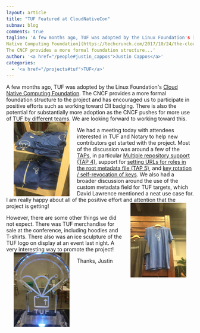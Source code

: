 ```yaml
---
layout: article
title: "TUF Featured at CloudNativeCon"
subnav: blog
comments: true
tagline: 'A few months ago, TUF was adopted by the Linux Foundation's [Cloud 
Native Computing Foundation](https://techcrunch.com/2017/10/24/the-cloud-native-computing-foundation-adds-two-security-projects-to-its-open-source-stable/).
The CNCF provides a more formal foundation structure...'
author: '<a href="/people#justin_cappos">Justin Cappos</a>'
categories:
  - '<a href="/projects#tuf">TUF</a>'
---
```


A few months ago, TUF was adopted by the Linux Foundation's [Cloud Native
Computing Foundation](https://techcrunch.com/2017/10/24/the-cloud-native-computing-foundation-adds-two-security-projects-to-its-open-source-stable/).
The CNCF provides a more formal foundation structure to the project and 
has encouraged us to participate in positive efforts such as working toward CII
badging.  There is also the potential for substantially more adoption as the 
CNCF pushes for more use of TUF by different teams.  We are looking forward to
working toward this.
<img align="left" src="/img/TUF-hoodies-LR.jpg" width="150" style="margin: 0px 20px"/>

We had a meeting today with attendees interested in TUF and Notary to help
new contributors get started with the project.  Most of the discussion was 
around a few of the [TAPs](https://github.com/theupdateframework/taps), in 
particular [Multiple repository support (TAP 
4)](https://github.com/theupdateframework/taps/blob/master/tap4.md), support
for [setting URLs for roles in the root metadata file (TAP 
5)](https://github.com/theupdateframework/taps/blob/master/tap5.md), and
[key rotation / self-revocation of 
keys](https://github.com/theupdateframework/taps/blob/master/tap8.md).
We also had a broader discussion around the use of the custom metadata field
for TUF targets, which David Lawrence mentioned a neat use case for.  I am 
really happy about all of the positive effort and attention that the project 
is getting!  <img align="right" src="/img/TUF-shirts-LR.jpg" width="150" style="margin: 0px 20px"/>

However, there are some other things we did not expect.  There was TUF 
merchandise for sale at the conference, including hoodies and T-shirts.
There also was an ice sculpture of the TUF logo on display at an event last
night.  A very interesting way to promote the project!
<img align="left" src="/img/TUF-ice-sculpture-LR.jpg" width="150" style="margin: 0px 20px"/>

Thanks,
Justin

